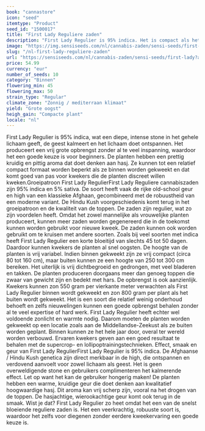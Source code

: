 ```yaml
---
book: "cannastore"
icon: "seed"
itemtype: "Product"
seed_id: "1500017"
title: "First Lady Reguliere zaden"
description: "First Lady Regulier is 95% indica. Het is compact als het binnen wordt gekweekt en is geschikt voor beginners. De geur is kruidig en scherp."
image: "https://img.sensiseeds.com/nl/cannabis-zaden/sensi-seeds/first-lady-image.png"
slug: "/nl-first-lady-reguliere-zaden"
url: "https://sensiseeds.com/nl/cannabis-zaden/sensi-seeds/first-lady?a_aid=cannastore"
price: 54.99
currency: "eur"
number_of_seeds: 10
category: "Binnen"
flowering_min: 45
flowering_max: 50
strain_type: "Regular"
climate_zone: "Zonnig / mediterraan klimaat"
yield: "Grote oogst"
heigh_gain: "Compacte plant"
locale: "nl"
---
```

First Lady Regulier is 95% indica, wat een diepe, intense stone in het gehele lichaam geeft, de geest kalmeert en het lichaam doet ontspannen. Het produceert een vrij grote opbrengst zonder al te veel inspanning, waardoor het een goede keuze is voor beginners. De planten hebben een prettig kruidig en pittig aroma dat doet denken aan hasj. Ze kunnen tot een relatief compact formaat worden beperkt als ze binnen worden gekweekt en dat komt goed van pas voor kwekers die de planten discreet willen kweken.Groeipatroon First Lady RegulierFirst Lady Reguliere cannabiszaden zijn 95% indica en 5% sativa. De soort heeft vaak de rijke old-school geur en high van een klassieke Afghaan, gecombineerd met de robuustheid van een moderne variant. De Hindu Kush voorgeschiedenis komt terug in het groeipatroon en de kwaliteit van de toppen. De zaden zijn regulier, wat zo zijn voordelen heeft. Omdat het zowel mannelijke als vrouwelijke planten produceert, kunnen meer zaden worden gegenereerd die in de toekomst kunnen worden gebruikt voor nieuwe kweek. De zaden kunnen ook worden gebruikt om te kruisen met andere soorten. Zoals bij veel soorten met indica heeft First Lady Regulier een korte bloeitijd van slechts 45 tot 50 dagen. Daardoor kunnen kwekers de planten al snel oogsten. De hoogte van de planten is vrij variabel. Indien binnen gekweekt zijn ze vrij compact (circa 80 tot 160 cm), maar buiten kunnen ze een hoogte van 250 tot 300 cm bereiken. Het uiterlijk is vrij dichtbegroeid en gedrongen, met veel bladeren en takken. De planten produceren doorgaans meer dan genoeg toppen die zwaar van gewicht zijn en bedekt met hars. De opbrengst is ook aanzienlijk. Kwekers kunnen zon 550 gram per vierkante meter verwachten als First Lady Regulier binnen wordt gekweekt en zon 800 gram per plant als het buiten wordt gekweekt. Het is een soort die relatief weinig onderhoud behoeft en zelfs nieuwelingen kunnen een goede opbrengst behalen zonder al te veel expertise of hard werk. First Lady Regulier heeft echter wel voldoende zonlicht en warmte nodig. Daarom moeten de planten worden gekweekt op een locatie zoals aan de Middellandse-Zeekust als ze buiten worden geplant. Binnen kunnen ze het hele jaar door, overal ter wereld worden verbouwd. Ervaren kwekers geven aan een goed resultaat te behalen met de supercrop- en lollipoptrainingstechnieken. Effect, smaak en geur van First Lady RegulierFirst Lady Regulier is 95% indica. De Afghaanse / Hindu Kush genetica zijn direct merkbaar in de high, die ontspannen en verdovend aanvoelt voor zowel lichaam als geest. Het is geen overweldigende stone en gebruikers complimenteren het kalmerende effect. Let op want het kan de gebruiker hongerig maken! De planten hebben een warme, kruidige geur die doet denken aan kwalitatief hoogwaardige hasj. Dit aroma kan vrij scherp zijn, vooral na het drogen van de toppen. De hasjachtige, wierookachtige geur komt ook terug in de smaak. Wist je dat? First Lady Regulier zo heet omdat het een van de snelst bloeiende reguliere zaden is. Het een veerkrachtig, robuuste soort is, waardoor het zelfs voor diegenen zonder eerdere kweekervaring een goede keuze is.
